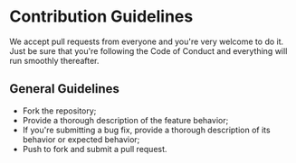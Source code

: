 # Contribution Guidelines

We accept pull requests from everyone and you're very welcome to do it. Just be sure that you're following the Code of Conduct and everything will run smoothly thereafter.

## General Guidelines

* Fork the repository;
* Provide a thorough description of the feature behavior;
* If you're submitting a bug fix, provide a thorough description of its behavior or expected behavior;
* Push to fork and submit a pull request.
